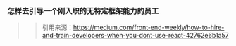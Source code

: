 ### 怎样去引导一个刚入职的无特定框架能力的员工

> > 引用来源：https://medium.com/front-end-weekly/how-to-hire-and-train-developers-when-you-dont-use-react-42762e6b1a57
